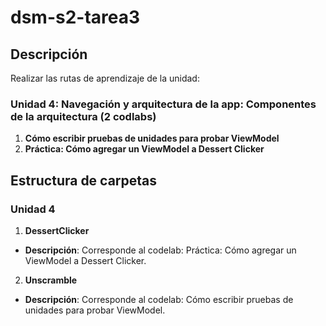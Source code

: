 # dsm-s2-tarea3

## Descripción
Realizar las rutas de aprendizaje de la unidad:

### Unidad 4: Navegación y arquitectura de la app: Componentes de la arquitectura (2 codlabs)
1. **Cómo escribir pruebas de unidades para probar ViewModel**
2. **Práctica: Cómo agregar un ViewModel a Dessert Clicker**

## Estructura de carpetas

### Unidad 4
1. **DessertClicker**
- **Descripción**: Corresponde al codelab: Práctica: Cómo agregar un ViewModel a Dessert Clicker.

2. **Unscramble**
- **Descripción**: Corresponde al codelab: Cómo escribir pruebas de unidades para probar ViewModel.
